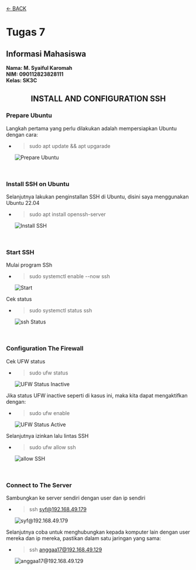[←    BACK](https://github.com/SyaifulKaromah/Tugas-Sistem-Operasi-/blob/main/README.md)

# Tugas 7
## Informasi Mahasiswa
**Nama: M. Syaiful Karomah**\
**NIM: 090112823828111**\
**Kelas: SK3C**
<br>
<div align="Center">
  
## INSTALL AND CONFIGURATION SSH

</div>

### Prepare Ubuntu
Langkah pertama yang perlu dilakukan adalah mempersiapkan Ubuntu dengan cara:
  - > sudo apt update && apt upgarade

    ![Prepare Ubuntu](https://github.com/user-attachments/assets/56e1da06-23ea-4b97-a514-763fddd0223e)

<br>

### Install SSH on Ubuntu
Selanjutnya lakukan penginstallan SSH di Ubuntu, disini saya menggunakan Ubuntu 22.04 
  - > sudo apt install openssh-server

    ![Install SSH](https://github.com/user-attachments/assets/a5f0e693-fc2c-4401-898c-c0d284bbf146)

<br>

### Start SSH
Mulai program SSh
  - > sudo systemctl enable --now ssh

    ![Start](https://github.com/user-attachments/assets/45dc9bc5-ebbe-4ceb-a33c-029c36aa2771)

Cek status
  - > sudo systemctl status ssh
    
    ![ssh Status](https://github.com/user-attachments/assets/f783c950-0daa-4e4b-8e82-25b5c2931cf0)

<br>

### Configuration The Firewall
Cek UFW status
  - > sudo ufw status

    ![UFW Status Inactive](https://github.com/user-attachments/assets/1882b74b-3d6a-4e97-8d76-3bf5942f6b94)

Jika status UFW inactive seperti di kasus ini, maka kita dapat mengaktifkan dengan:
  - > sudo ufw enable
     
    ![UFW Status Active](https://github.com/user-attachments/assets/719657d3-9de9-4bdc-82a4-8274c1a2b053)

Selanjutnya izinkan lalu lintas SSH
  - > sudo ufw allow ssh
    
    ![allow SSH](https://github.com/user-attachments/assets/bda85d68-861a-4ec9-8b8f-083156db4085)

<br>

### Connect to The Server
Sambungkan ke server sendiri dengan user dan ip sendiri
  - > ssh syf@192.168.49.179

    ![syf@192.168.49.179](https://github.com/user-attachments/assets/a35538df-635e-4129-9549-7867c22fc10a)


Selanjutnya coba untuk menghubungkan kepada komputer lain dengan user mereka dan ip mereka, pastikan dalam satu jaringan yang sama:
  - > ssh anggaa17@192.168.49.129

    ![anggaa17@192.168.49.129](https://github.com/user-attachments/assets/05e44535-099c-4856-85cc-f1f7bde19c23)

